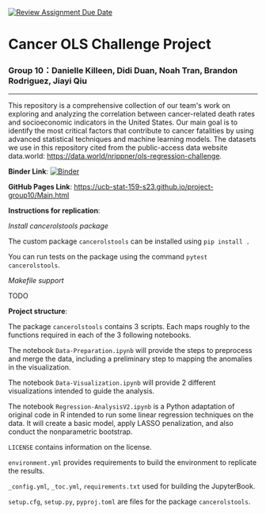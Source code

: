 [![Review Assignment Due Date](https://classroom.github.com/assets/deadline-readme-button-24ddc0f5d75046c5622901739e7c5dd533143b0c8e959d652212380cedb1ea36.svg)](https://classroom.github.com/a/LiaEl886)
# Cancer OLS Challenge Project 
### Group 10：Danielle Killeen, Didi Duan, Noah Tran, Brandon Rodriguez, Jiayi Qiu
***

This repository is a comprehensive collection of our team's work on exploring and analyzing the correlation between cancer-related death rates and socioeconomic indicators in the United States. Our main goal is to identify the most critical factors that contribute to cancer fatalities by using advanced statistical techniques and machine learning models. The datasets we use in this repository cited from the   public-access data website data.world: https://data.world/nrippner/ols-regression-challenge. 

__Binder Link__: [![Binder](https://mybinder.org/badge_logo.svg)](https://mybinder.org/v2/gh/UCB-stat-159-s23/project-group10.git/HEAD?labpath=Main.ipynb)

__GitHub Pages Link__: https://ucb-stat-159-s23.github.io/project-group10/Main.html

__Instructions for replication__:

*Install cancerolstools package*

The custom package `cancerolstools` can be installed using `pip install .`

You can run tests on the package using the command `pytest cancerolstools`.

*Makefile support*

TODO

__Project structure__:

The package `cancerolstools` contains 3 scripts. Each maps roughly to the functions required in each of the 3 following notebooks.

The notebook `Data-Preparation.ipynb` will provide the steps to preprocess and merge the data, including a preliminary step to mapping the anomalies in the visualization.

The notebook `Data-Visualization.ipynb` will provide 2 different visualizations intended to guide the analysis. 

The notebook `Regression-AnalysisV2.ipynb` is a Python adaptation of original code in R intended to run some linear regression techniques on the data. It will create a basic model, apply LASSO penalization, and also conduct the nonparametric bootstrap.

`LICENSE` contains information on the license.

`environment.yml` provides requirements to build the environment to replicate the results.

`_config.yml`, `_toc.yml`, `requirements.txt` used for building the JupyterBook.

`setup.cfg`, `setup.py`, `pyproj.toml` are files for the package `cancerolstools`.